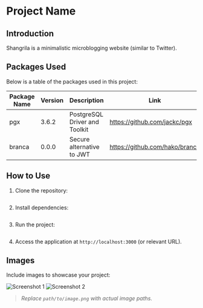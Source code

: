 # Project Name

## Introduction
Shangrila is a minimalistic microblogging website (similar to Twitter).

## Packages Used
Below is a table of the packages used in this project:

| Package Name  | Version | Description | Link |
|--------------|---------|-------------|-------------|
| pgx  | 3.6.2   | PostgreSQL Driver and Toolkit | https://github.com/jackc/pgx |
| branca  | 0.0.0   | Secure alternative to JWT | https://github.com/hako/branca |

## How to Use
1. Clone the repository:
   ```sh

   ```
2. Install dependencies:
   ```sh

   ```
3. Run the project:
   ```sh

   ```
4. Access the application at `http://localhost:3000` (or relevant URL).

## Images
Include images to showcase your project:

![Screenshot 1](path/to/image1.png)
![Screenshot 2](path/to/image2.png)

> _Replace `path/to/image.png` with actual image paths._